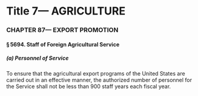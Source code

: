 
# Title 7— AGRICULTURE
### CHAPTER 87— EXPORT PROMOTION
#### § 5694. Staff of Foreign Agricultural Service
##### (a) Personnel of Service

To ensure that the agricultural export programs of the United States are carried out in an effective manner, the authorized number of personnel for the Service shall not be less than 900 staff years each fiscal year.
